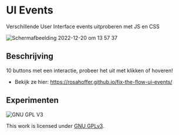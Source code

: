 # UI Events
Verschillende User Interface events uitproberen met JS en CSS

![Schermafbeelding 2022-12-20 om 13 57 37](https://user-images.githubusercontent.com/112861375/208674431-fc39eaa3-6834-45fb-8705-1ec5dad91d66.png)


## Beschrijving
<!-- In de Beschrijving staat hoe je project er uit ziet, hoe het werkt en wat je er mee kan. -->
10 buttons met een interactie, probeer het uit met klikken of hoveren!
* Bekijk ze hier: https://rosahoffer.github.io/fix-the-flow-ui-events/

## Experimenten
<!-- In de Experimenten beschrijf je wat je per experimnet hebt gedaan en documenteer je de code aan de hand van voorbeelden -->
<!-- Voeg een mooie poster visual toe 📸 per experiment -->


![GNU GPL V3](https://www.gnu.org/graphics/gplv3-127x51.png)

This work is licensed under [GNU GPLv3](./LICENSE).
